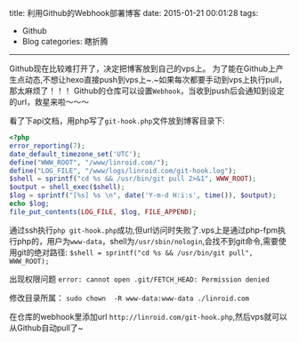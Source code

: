 title: 利用Github的Webhook部署博客
date: 2015-01-21 00:01:28
tags: 
 - Github
 - Blog
categories: 瞎折腾
---
Github现在比较难打开了，决定把博客放到自己的vps上。
为了能在Github上产生点动态,不想让hexo直接push到vps上~.~如果每次都要手动到vps上执行pull，那太麻烦了！！！
Github的仓库可以设置`Webhook`，当收到push后会通知到设定的url，救星来啦～～～
<!--more-->
看了下api文档，用php写了`git-hook.php`文件放到博客目录下:
```php
<?php
error_reporting(7);
date_default_timezone_set('UTC');
define("WWW_ROOT", "/www/linroid.com/");
define("LOG_FILE", "/www/logs/linroid.com/git-hook.log");
$shell = sprintf("cd %s && /usr/bin/git pull 2>&1", WWW_ROOT);
$output = shell_exec($shell);
$log = sprintf("[%s] %s \n", date('Y-m-d H:i:s', time()), $output);
echo $log;
file_put_contents(LOG_FILE, $log, FILE_APPEND);
```
通过ssh执行`php git-hook.php`成功,但url访问时失败了.vps上是通过php-fpm执行php的，用户为`www-data`，shell为`/usr/sbin/nologin`,会找不到git命令,需要使用git的绝对路径:
`$shell = sprintf("cd %s && /usr/bin/git pull", WWW_ROOT);`

出现权限问题
`error: cannot open .git/FETCH_HEAD: Permission denied`

修改目录所属：
`sudo chown  -R www-data:www-data ./linroid.com`

在仓库的webhook里添加url `http://linroid.com/git-hook.php`,然后vps就可以从Github自动pull了~